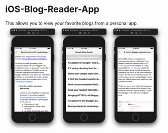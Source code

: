 # iOS-Blog-Reader-App
This allows you to view your favorite blogs from a personal app.
![](https://github.com/Darius0852/iOS-Blog-Reader-App/blob/main/Screenshot%202021-02-20%20at%2022.21.59.png)
